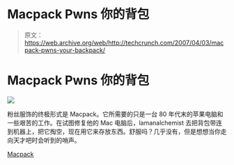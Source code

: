 # Macpack Pwns 你的背包

> 原文：<https://web.archive.org/web/http://techcrunch.com/2007/04/03/macpack-pwns-your-backpack/>

# Macpack Pwns 你的背包

![](img/4b45d6d6eb077f73fb3d1d379ba03b93.png)

粉丝服饰的终极形式是 Macpack。它所需要的只是一台 80 年代末的苹果电脑和一些艰苦的工作。在试图修复他的 Mac 电脑后，lamanalchemist 去把背包带连到机器上，把它掏空，现在用它来存放东西。舒服吗？几乎没有，但是想想当你走向天才吧时会听到的哨声。

[Macpack](https://web.archive.org/web/20210301103115/http://www.makezine.com/blog/archive/2007/04/macpack.html?CMP=OTC-0D6B48984890)